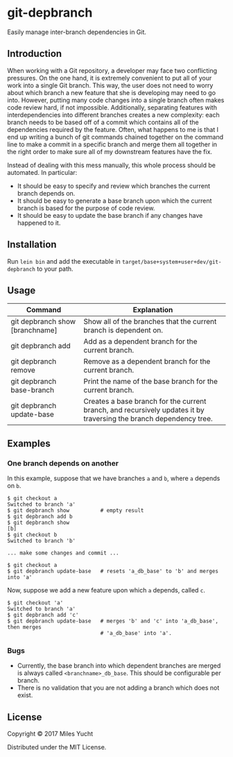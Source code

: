 # git-depbranch

Easily manage inter-branch dependencies in Git.

## Introduction

When working with a Git repository, a developer may face two conflicting
pressures. On the one hand, it is extremely convenient to put all of your work
into a single Git branch. This way, the user does not need to worry about which
branch a new feature that she is developing may need to go into. However,
putting many code changes into a single branch often makes code review hard, if
not impossible. Additionally, separating features with interdependencies into
different branches creates a new complexity: each branch needs to be based off
of a commit which contains all of the dependencies required by the feature.
Often, what happens to me is that I end up writing a bunch of git commands
chained together on the command line to make a commit in a specific branch and
merge them all together in the right order to make sure all of my downstream
features have the fix.

Instead of dealing with this mess manually, this whole process should be
automated. In particular:
- It should be easy to specify and review which branches the current branch
  depends on.
- It should be easy to generate a base branch upon which the current branch is
  based for the purpose of code review.
- It should be easy to update the base branch if any changes have happened to
  it.

## Installation

Run `lein bin` and add the executable in
`target/base+system+user+dev/git-depbranch` to your path.

## Usage

| Command                           | Explanation                                                                                                        |
| --------------------------------- | -------------------------------------------------------------------------------------------------------------------- |
| git depbranch show [branchname]   | Show all of the branches that the current branch is dependent on.                                                  |
| git depbranch add <branchname>    | Add <branchname> as a dependent branch for the current branch.                                                     |
| git depbranch remove <branchname> | Remove <branchname> as a dependent branch for the current branch.                                                  |
| git depbranch base-branch         | Print the name of the base branch for the current branch.                                                          |
| git depbranch update-base         | Creates a base branch for the current branch, and recursively updates it by traversing the branch dependency tree. |

## Examples

### One branch depends on another
In this example, suppose that we have branches `a` and `b`, where `a` depends on `b`.

```shell
$ git checkout a
Switched to branch 'a'
$ git depbranch show          # empty result
$ git depbranch add b
$ git depbranch show
[b]
$ git checkout b
Switched to branch 'b'

... make some changes and commit ...

$ git checkout a
$ git depbranch update-base   # resets 'a_db_base' to 'b' and merges into 'a'
```

Now, suppose we add a new feature upon which `a` depends, called `c`.

```shell
$ git checkout 'a'
Switched to branch 'a'
$ git depbranch add 'c'
$ git depbranch update-base   # merges 'b' and 'c' into 'a_db_base', then merges
                              # 'a_db_base' into 'a'.
```

### Bugs

- Currently, the base branch into which dependent branches are merged is always
  called `<branchname>_db_base`. This should be configurable per branch.
- There is no validation that you are not adding a branch which does not exist.

## License

Copyright © 2017 Miles Yucht

Distributed under the MIT License.
